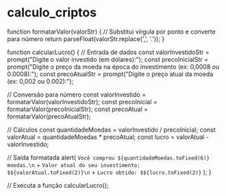 # calculo_criptos

function formatarValor(valorStr) {
  // Substitui vírgula por ponto e converte para número
  return parseFloat(valorStr.replace(',', '.'));
}

function calcularLucro() {
  // Entrada de dados
  const valorInvestidoStr = prompt("Digite o valor investido (em dólares):");
  const precoInicialStr = prompt("Digite o preço da moeda na época do investimento (ex: 0,0008 ou 0.0008):");
  const precoAtualStr = prompt("Digite o preço atual da moeda (ex: 0,002 ou 0.002):");

  // Conversão para número
  const valorInvestido = formatarValor(valorInvestidoStr);
  const precoInicial = formatarValor(precoInicialStr);
  const precoAtual = formatarValor(precoAtualStr);

  // Cálculos
  const quantidadeMoedas = valorInvestido / precoInicial;
  const valorAtual = quantidadeMoedas * precoAtual;
  const lucro = valorAtual - valorInvestido;

  // Saída formatada
  alert(
    `Você comprou ${quantidadeMoedas.toFixed(6)} moedas.\n` +
    `Valor atual do seu investimento: $${valorAtual.toFixed(2)}\n` +
    `Lucro obtido: $${lucro.toFixed(2)}`
  );
}

// Executa a função
calcularLucro();

